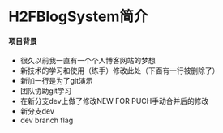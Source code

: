 # H2FBlogSystem简介

#### 项目背景

- 很久以前我一直有一个个人博客网站的梦想
- 新技术的学习和使用（练手）修改此处（下面有一行被删除了）
- 新加一行是为了git演示
- 团队协助git学习
- 在新分支dev上做了修改NEW FOR PUCH手动合并后的修改
- 新分支dev
- dev branch flag